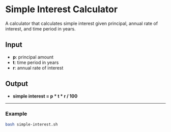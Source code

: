 # Simple Interest Calculator

A calculator that calculates simple interest given principal, annual rate of interest, and time period in years.

## Input
- **p**: principal amount  
- **t**: time period in years  
- **r**: annual rate of interest  

## Output
- **simple interest = p * t * r / 100**

---

### Example
```bash
bash simple-interest.sh
